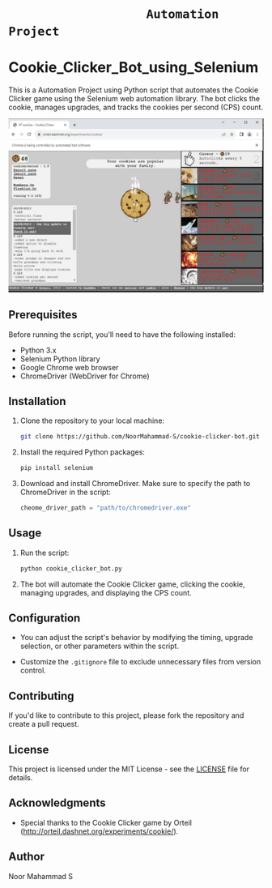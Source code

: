 # ```                    Automation Project                    ```

# Cookie_Clicker_Bot_using_Selenium 
This is a Automation Project using Python script that automates the Cookie Clicker game using the Selenium web automation library. 
The bot clicks the cookie, manages upgrades, and tracks the cookies per second (CPS) count.


![Cookie_Clicker_Bot](https://github.com/NoorMahammad-S/Cookie_Clicker_Bot_using_Selenium/blob/master/images/Cookie%20Clicker.JPG) 

## Prerequisites

Before running the script, you'll need to have the following installed:

- Python 3.x
- Selenium Python library
- Google Chrome web browser
- ChromeDriver (WebDriver for Chrome)

## Installation

1. Clone the repository to your local machine:

   ```bash
   git clone https://github.com/NoorMahammad-S/cookie-clicker-bot.git
   ```

2. Install the required Python packages:

   ```bash
   pip install selenium
   ```

3. Download and install ChromeDriver. Make sure to specify the path to ChromeDriver in the script:

   ```python
   cheome_driver_path = "path/to/chromedriver.exe"
   ```

## Usage

1. Run the script:

   ```bash
   python cookie_clicker_bot.py
   ```

2. The bot will automate the Cookie Clicker game, clicking the cookie, managing upgrades, and displaying the CPS count.

## Configuration

- You can adjust the script's behavior by modifying the timing, upgrade selection, or other parameters within the script.

- Customize the `.gitignore` file to exclude unnecessary files from version control.

## Contributing

If you'd like to contribute to this project, please fork the repository and create a pull request.

## License

This project is licensed under the MIT License - see the [LICENSE](LICENSE) file for details.

## Acknowledgments

- Special thanks to the Cookie Clicker game by Orteil (http://orteil.dashnet.org/experiments/cookie/).

## Author

Noor Mahammad S

